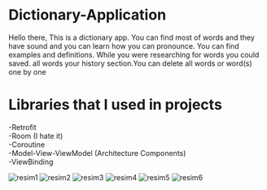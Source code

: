 # Dictionary-Application
Hello there, This is a dictionary app. You can find most of words and they have sound and you can learn how you can pronounce. You can find examples and definitions. While you were researching for words you could saved. all words your history section.You can delete all words or word(s) one by one


# Libraries that I used in projects
-Retrofit </br>
-Room (I hate it) </br>
-Coroutine </br>
-Model-View-ViewModel (Architecture Components) </br>
-ViewBinding </br>

![resim1](https://user-images.githubusercontent.com/79268497/133673209-3a5c80e0-8d5a-452d-9ace-1b0e34426eec.png)
![resim2](https://user-images.githubusercontent.com/79268497/133673214-7c25b488-8c41-4c2d-b6fe-d9fcb6446e3d.png)
![resim3](https://user-images.githubusercontent.com/79268497/133673217-edd70aaf-6f76-4c3d-9c06-11f83ef714cc.png)
![resim4](https://user-images.githubusercontent.com/79268497/133673225-1cf58d09-ec2d-471a-82db-3b735659200f.png)
![resim5](https://user-images.githubusercontent.com/79268497/133673231-e0f8242d-4650-46c0-87d5-4f85c0fba0df.png)
![resim6](https://user-images.githubusercontent.com/79268497/133673237-f67daddd-4bbf-4cc8-88ee-1a56b4420a91.png)
